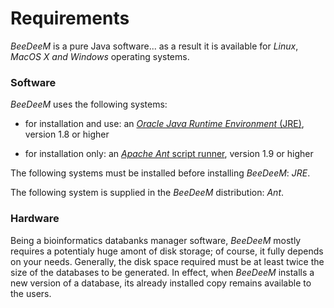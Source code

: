 # Requirements

_BeeDeeM_ is a pure Java software... as a result it is available for _Linux_, _MacOS X  and  Windows_ operating systems.

### Software

_BeeDeeM_ uses the following systems:

* for installation and use: an [_Oracle Java Runtime Environment_ \(JRE\)](http://www.oracle.com/technetwork/java/javase/downloads/jdk8-downloads-2133151.html), version 1.8 or higher

* for installation only: an [_Apache Ant_ script runner](https://ant.apache.org/bindownload.cgi), version 1.9 or higher

The following systems must be installed before installing _BeeDeeM_: _JRE_.

The following system is supplied in the _BeeDeeM_ distribution: _Ant_.

### Hardware

Being a bioinformatics databanks manager software, _BeeDeeM_ mostly requires a potentialy huge amont of disk storage; of course, it fully depends on your needs. Generally, the disk space required must be at least twice the size of the databases to be generated. In effect, when _BeeDeeM_ installs a new version of a database, its already installed copy remains available to the users.

